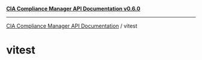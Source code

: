 [**CIA Compliance Manager API Documentation v0.6.0**](../README.md)

***

[CIA Compliance Manager API Documentation](../modules.md) / vitest

# vitest
